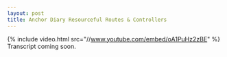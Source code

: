 ```yaml
---
layout: post
title: Anchor Diary Resourceful Routes & Controllers
---
```


{% include video.html src="//www.youtube.com/embed/oA1PuHz2zBE" %}
Transcript coming soon.
